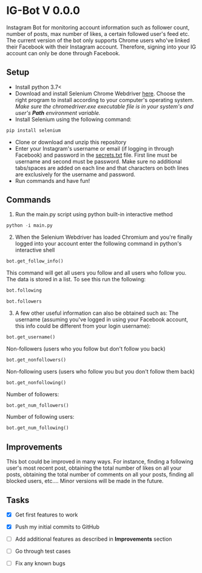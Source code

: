 # IG-Bot V 0.0.0
Instagram Bot for monitoring account information such as follower count, number of posts, max number of likes, a certain followed user's feed etc. The current version of the bot only supports Chrome users who've linked their Facebook with their Instagram account. Therefore, signing into your IG account can only be done through Facebook.

## Setup

+ Install python 3.7<
+ Download and install Selenium Chrome Webdriver [here](https://chromedriver.chromium.org/getting-started). Choose the right program to install according to your computer's operating system. *Make sure the chromedriver.exe executable file is in your system's and user's **Path** environment variable.*
+ Install Selenium using the following command:
```cmd
pip install selenium
```
+ Clone or download and unzip this repository
+ Enter your Instagram's username or email (if logging in through Facebook) and password in the [secrets.txt](IG-Bot/secrets.txt) file. First line must be username and second must be password. Make sure no additional tabs/spaces are added on each line and that characters on both lines are exclusively for the username and password.
+ Run commands and have fun!
## Commands

1. Run the main.py script using python built-in interactive method
  ```python
  python -i main.py
  ```

2. When the Selenium Webdriver has loaded Chromium and you're finally logged into your account enter the following command in python's interactive shell
  ```python 
  bot.get_follow_info()
  ```
  This command will get all users you follow and all users who follow you. The data is stored in a list. To see this run the following:
  ```python
  bot.following
  ```
  ```python
  bot.followers
  ```
3. A few other useful information can also be obtained such as:
  The username (assuming you've logged in using your Facebook account, this info could be different from your login username):
  ```python 
  bot.get_username()
  ```
  Non-followers (users who you follow but don't follow you back)
  ```python
  bot.get_nonfollowers()
  ```
  Non-following users (users who follow you but you don't follow them back)
  ```python
  bot.get_nonfollowing()
  ```
  Number of followers:
  ```python
  bot.get_num_followers()
  ```
  Number of following users:
  ```python
  bot.get_num_following()
  ```
 
 ## Improvements
 
 This bot could be improved in many ways. For instance, finding a following user's most recent post, obtaining the total number of likes on all your posts, obtaining the total number of comments on all your posts, finding all blocked users, etc.... 
 Minor versions will be made in the future.
 
## Tasks

- [x] Get first features to work
- [x] Push my initial commits to GitHub
- [ ] Add additional features as described in **Improvements** section
- [ ] Go through test cases
- [ ] Fix any known bugs
  
 


